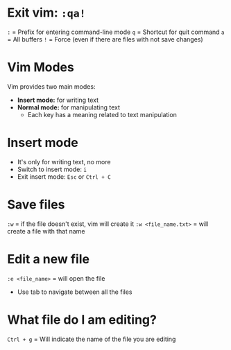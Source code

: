 # Exit vim: `:qa!`
`:` = Prefix for entering command-line mode
`q` = Shortcut for quit command
`a` = All buffers
`!` = Force (even if there are files with not save changes)

# Vim Modes
Vim provides two main modes:
+ **Insert mode:** for writing text
+ **Normal mode:** for manipulating text
	+ Each key has a meaning related to text manipulation

# Insert mode
- It's only for writing text, no more
- Switch to insert mode: `i`
- Exit insert mode: `Esc` or `Ctrl + C`

# Save files
`:w` =  if the file doesn't exist, vim will create it
`:w <file_name.txt>` = will create a file with that name

# Edit a new file
`:e <file_name>` = will open the file
+ Use tab to navigate between all the files

# What file do I am editing?
`Ctrl + g` = Will indicate the name of the file you are editing 